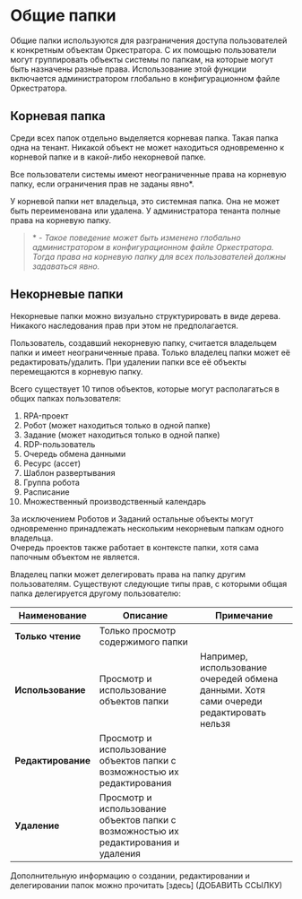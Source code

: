 # Общие папки

Общие папки используются для разграничения доступа пользователей к конкретным объектам Оркестратора. 
С их помощью пользователи могут группировать объекты системы по папкам, на которые могут быть назначены разные права. 
Использование этой функции включается администратором глобально в конфигурационном файле Оркестратора.

## Корневая папка

Среди всех папок отдельно выделяется корневая папка. Такая папка одна на тенант. Никакой объект не может находиться одновременно к корневой папке 
и в какой-либо некорневой папке. 

Все пользователи системы имеют неограниченные права на корневую папку, если ограничения прав не заданы явно\*. 

У корневой папки нет владельца, это системная папка. Она не может быть переименована или удалена. У администратора тенанта полные права на корневую папку.

> \* - *Такое поведение может быть изменено глобально администратором в конфигурационном файле Оркестратора. Тогда права на корневую папку для всех пользователей должны задаваться явно.*

## Некорневые папки

Некорневые папки можно визуально структурировать в виде дерева. Никакого наследования прав при этом не предполагается.

Пользователь, создавший некорневую папку, считается владельцем папки и имеет неограниченные права. Только владелец папки может её редактировать/удалить. 
При удалении папки все её объекты перемещаются в корневую папку.

Всего существует 10 типов объектов, которые могут располагаться в общих папках пользователя:  
1.	RPA-проект
2.	Робот (может находиться только в одной папке)
3.	Задание (может находиться только в одной папке)
4.	RDP-пользователь
5.	Очередь обмена данными
6.	Ресурс (ассет)
7.	Шаблон развертывания
8.	Группа робота
9.	Расписание
10.	Множественный производственный календарь

За исключением Роботов и Заданий остальные объекты могут одновременно принадлежать нескольким некорневым папкам одного владельца.  
Очередь проектов также работает в контексте папки, хотя сама папочным объектом не является.

Владелец папки может делегировать права на папку другим пользователям. Существуют следующие типы прав, с которыми общая папка делегируется другому пользователю:

| **Наименование** | **Описание** | **Примечание** |
| --- | --- | --- |
| **Только чтение** | Только просмотр содержимого папки |  |
| **Использование** | Просмотр и использование объектов папки | Например, использование очередей обмена данными. Хотя сами очереди редактировать нельзя |
| **Редактирование** | Просмотр и использование объектов папки с возможностью их редактирования |  |
| **Удаление** | Просмотр и использование объектов папки с возможностью их редактирования и удаления |  |

Дополнительную информацию о создании, редактировании и делегировании папок можно прочитать [здесь] (ДОБАВИТЬ ССЫЛКУ)

